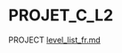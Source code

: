 # PROJET_C_L2
PROJECT
[level_list_fr.md](https://github.com/Le-Gall-Valentin/PROJET_C_L2/files/13119618/level_list_fr.md)
